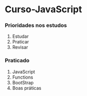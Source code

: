 # Curso-JavaScript

### Prioridades nos estudos
1. Estudar
2. Praticar
3. Revisar

### Praticado
1. JavaScript
2. Functions
2. BootStrap
3. Boas práticas 
